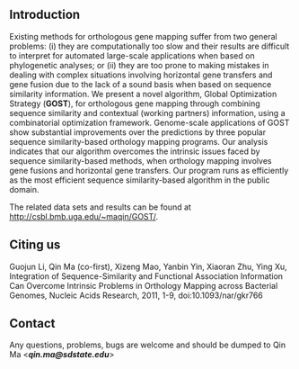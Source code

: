 ## Introduction ##
Existing methods for orthologous gene mapping suffer from two general problems: (i) they are computationally too slow and their results are difficult to interpret for automated large-scale applications when based on phylogenetic analyses; or (ii) they are too prone to making mistakes in dealing with complex situations involving horizontal gene transfers and gene fusion due to the lack of a sound basis when based on sequence similarity information. We present a novel algorithm, Global Optimization Strategy (**GOST**), for orthologous gene mapping through combining sequence similarity and contextual (working partners) information, using a combinatorial optimization framework. Genome-scale applications of GOST show substantial improvements over the predictions by three popular sequence similarity-based orthology mapping programs. Our analysis indicates that our algorithm overcomes the intrinsic issues faced by sequence similarity-based methods, when orthology mapping involves gene fusions and horizontal gene transfers. Our program runs as efficiently as the most efficient sequence similarity-based algorithm in the public domain.

The related data sets and results can be found at http://csbl.bmb.uga.edu/~maqin/GOST/.

## Citing us ##
Guojun Li, Qin Ma (co-first), Xizeng Mao, Yanbin Yin, Xiaoran Zhu, Ying Xu, Integration of Sequence-Similarity and Functional Association Information Can Overcome Intrinsic Problems in Orthology Mapping across Bacterial Genomes, Nucleic Acids Research, 2011, 1-9, doi:10.1093/nar/gkr766


## Contact ##
Any questions, problems, bugs are welcome and should be dumped to Qin Ma <**_qin.ma@sdstate.edu_**>
